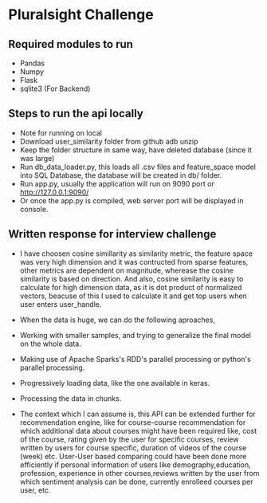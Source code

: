 # Pluralsight Challenge
## Required modules to run
+ Pandas
+ Numpy
+ Flask
+ sqlite3 (For Backend)

## Steps to run the api locally
+ Note for running on local
 + Download user_similarity folder from github adb unzip
 + Keep the folder structure in same way, have deleted database (since it was large)
+ Run db_data_loader.py, this loads all .csv files and feature_space model into SQL Database, the database will be created in db/ folder.
+ Run app.py, usually the application will run on 9090 port or http://127.0.0.1:9090/
+ Or once the app.py is compiled, web server port will be displayed in console.

## Written response for interview challenge

+ I have choosen cosine simillarity as similarity metric, the feature space was very high dimension and it was contructed from sparse features, other metrics are dependent on magnitude, wherease the cosine similarity is based on direction. And also, cosine similarity is easy to calculate for high dimension data, as it is dot product of normalized vectors, beacuse of this I used to calculate it and get top users when user enters user_handle.

+ When the data is huge, we can do the following aproaches,
 + Working with smaller samples, and trying to generalize the final model on the whole data.
 + Making use of Apache Sparks's RDD's parallel processing or python's parallel processing. 
 + Progressively loading data, like the one available in keras.
 + Processing the data in chunks.

+ The context which I can assume is, this API can be extended further for recommendation engine, like for course-course recommendation for which additional data about courses might have been required like, cost of the course, rating given by the user for specific courses, review written by users for course specific, duration of videos of the course (week) etc. User-User based comparing could have been done more efficiently if personal information of users like demography,education, profession, experience in other courses,reviews written by the user from which sentiment analysis can be done, currently enrolleed courses per user, etc.
 
 



